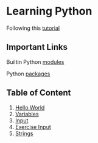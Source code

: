 # Learning Python

Following this [tutorial](https://www.youtube.com/watch?v=_uQrJ0TkZlc)

## Important Links

Builtin Python [modules](https://docs.python.org/3/py-modindex.html)

Python [packages](https://pypi.org/)

## Table of Content

1. [Hello World](https://github.com/furqann/learn-py/blob/master/hello_world.py)
2. [Variables](https://github.com/furqann/learn-py/blob/f4342b566edb8bb7abb4463891b5df2b999411e2/variables.py)
3. [Input](https://github.com/furqann/learn-py/blob/e795e09c309050a12bfc1b819c27946250c53170/input.py)
4. [Exercise Input](https://github.com/furqann/learn-py/blob/39b7fa4c10b40aec141f73c54670e8c606b01900/programs/convert_pounds_to_kg.py)
5. [Strings](https://github.com/furqann/learn-py/blob/9f7b8af9b045b5d8d0446a01c7719bd1ee3e3ec7/strings.py)
